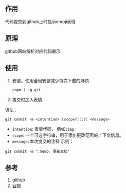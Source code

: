 ## 作用

代码提交到github上时显示emoji表情

## 原理

github网站解析对应代码展示

## 使用

1. 安装，使用全局安装减少每次下载的麻烦
    ```shell
    pnpm i -g git
    ```

2. 提交时加入表情

语法：

```git
git commit -m <intention> [scope?][:?] <message>
```

- `intention`: 表情代码， 例如`:zap:`
- `scope`: 一个可选字符串，用于添加更改范围的上下文信息。
- `message:`本次提交的注释
  示例：

```git
git commit -m ":memo: 更新文档"
```

## 参考

1. [github](https://github.com/carloscuesta/gitmoji)
2. [官网](https://gitmoji.dev/)